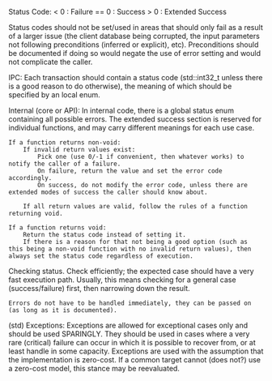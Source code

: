Status Code:
	<  0 : Failure
	== 0 : Success
	>  0 : Extended Success

Status codes should not be set/used in areas that should only fail as a result of a larger issue (the client database being corrupted, the input parameters not following preconditions (inferred or explicit), etc).
Preconditions should be documented if doing so would negate the use of error setting and would not complicate the caller.

IPC:
	Each transaction should contain a status code (std::int32_t unless there is a good reason to do otherwise), the meaning of which should be specified by an local enum.

Internal (core or API):
	In internal code, there is a global status enum containing all possible errors.
	The extended success section is reserved for individual functions, and may carry different meanings for each use case.

	If a function returns non-void:
		If invalid return values exist:
			Pick one (use 0/-1 if convenient, then whatever works) to notify the caller of a failure.
			On failure, return the value and set the error code accordingly.
			On success, do not modify the error code, unless there are extended modes of success the caller should know about.

		If all return values are valid, follow the rules of a function returning void.

	If a function returns void:
		Return the status code instead of setting it.
		If there is a reason for that not being a good option (such as this being a non-void function with no invalid return values), then always set the status code regardless of execution.

Checking status.
	Check efficiently; the expected case should have a very fast execution path.
	Usually, this means checking for a general case (success/failure) first, then narrowing down the result.

	Errors do not have to be handled immediately, they can be passed on (as long as it is documented).

(std) Exceptions:
	Exceptions are allowed for exceptional cases only and should be used SPARINGLY.
	They should be used in cases where a very rare (critical) failure can occur in which it is possible to recover from, or at least handle in some capacity.
	Exceptions are used with the assumption that the implementation is zero-cost. If a common target cannot (does not?) use a zero-cost model, this stance may be reevaluated.